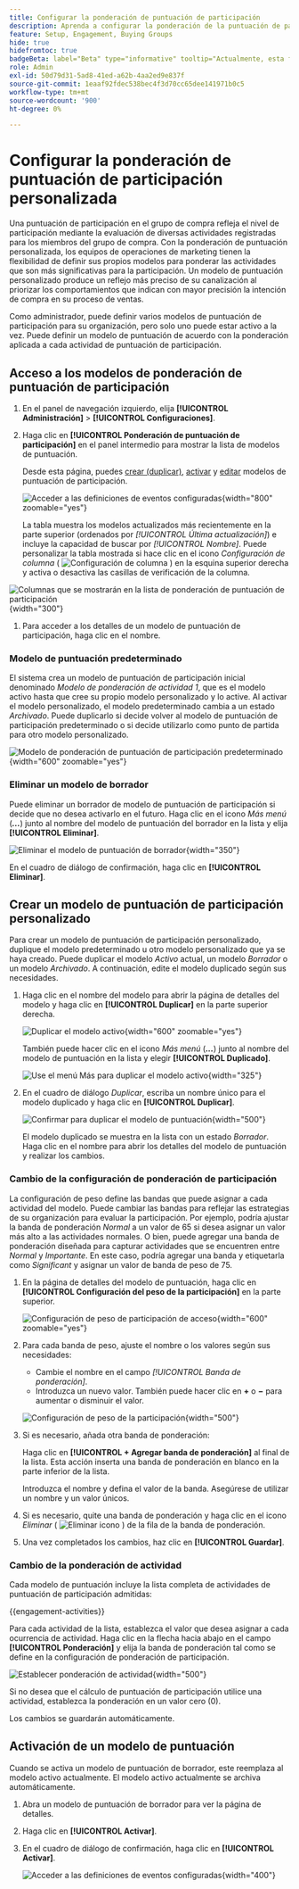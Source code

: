 ```yaml
---
title: Configurar la ponderación de puntuación de participación
description: Aprenda a configurar la ponderación de la puntuación de participación personalizada para reflejar la lógica de puntuación que se ajusta a sus estrategias empresariales.
feature: Setup, Engagement, Buying Groups
hide: true
hidefromtoc: true
badgeBeta: label="Beta" type="informative" tooltip="Actualmente, esta función está en versión beta limitada"
role: Admin
exl-id: 50d79d31-5ad8-41ed-a62b-4aa2ed9e837f
source-git-commit: 1eaaf92fdec538bec4f3d70cc65dee141971b0c5
workflow-type: tm+mt
source-wordcount: '900'
ht-degree: 0%

---
```


# Configurar la ponderación de puntuación de participación personalizada

Una puntuación de participación en el grupo de compra refleja el nivel de participación mediante la evaluación de diversas actividades registradas para los miembros del grupo de compra. Con la ponderación de puntuación personalizada, los equipos de operaciones de marketing tienen la flexibilidad de definir sus propios modelos para ponderar las actividades que son más significativas para la participación. Un modelo de puntuación personalizado produce un reflejo más preciso de su canalización al priorizar los comportamientos que indican con mayor precisión la intención de compra en su proceso de ventas.

Como administrador, puede definir varios modelos de puntuación de participación para su organización, pero solo uno puede estar activo a la vez. Puede definir un modelo de puntuación de acuerdo con la ponderación aplicada a cada actividad de puntuación de participación.

## Acceso a los modelos de ponderación de puntuación de participación

1. En el panel de navegación izquierdo, elija **[!UICONTROL Administración]** > **[!UICONTROL Configuraciones]**.

1. Haga clic en **[!UICONTROL Ponderación de puntuación de participación]** en el panel intermedio para mostrar la lista de modelos de puntuación.

   Desde esta página, puedes [crear (duplicar)](#create-an-engagement-score-model), [activar](#activate-a-score-model) y [editar](#change-the-engagement-weighting-settings) modelos de puntuación de participación.

   ![Acceder a las definiciones de eventos configuradas](./assets/configuration-engagement-scoring-list.png){width="800" zoomable="yes"}

   La tabla muestra los modelos actualizados más recientemente en la parte superior (ordenados por _[!UICONTROL Última actualización]_) e incluye la capacidad de buscar por _[!UICONTROL Nombre]_. Puede personalizar la tabla mostrada si hace clic en el icono _Configuración de columna_ ( ![Configuración de columna](../assets/do-not-localize/icon-column-settings.svg) ) en la esquina superior derecha y activa o desactiva las casillas de verificación de la columna.

![Columnas que se mostrarán en la lista de ponderación de puntuación de participación](./assets/configuration-engagement-scoring-list-columns.png){width="300"}

1. Para acceder a los detalles de un modelo de puntuación de participación, haga clic en el nombre.

### Modelo de puntuación predeterminado

El sistema crea un modelo de puntuación de participación inicial denominado _Modelo de ponderación de actividad 1_, que es el modelo activo hasta que cree su propio modelo personalizado y lo active. Al activar el modelo personalizado, el modelo predeterminado cambia a un estado _Archivado_. Puede duplicarlo si decide volver al modelo de puntuación de participación predeterminado o si decide utilizarlo como punto de partida para otro modelo personalizado.

![Modelo de ponderación de puntuación de participación predeterminado](./assets/configuration-engagement-scoring-model-default.png){width="600" zoomable="yes"}

### Eliminar un modelo de borrador

Puede eliminar un borrador de modelo de puntuación de participación si decide que no desea activarlo en el futuro. Haga clic en el icono _Más menú_ (***...***) junto al nombre del modelo de puntuación del borrador en la lista y elija **[!UICONTROL Eliminar]**.

![Eliminar el modelo de puntuación de borrador](./assets/configuration-engagement-scoring-model-more-delete.png){width="350"}

En el cuadro de diálogo de confirmación, haga clic en **[!UICONTROL Eliminar]**.

## Crear un modelo de puntuación de participación personalizado

Para crear un modelo de puntuación de participación personalizado, duplique el modelo predeterminado u otro modelo personalizado que ya se haya creado. Puede duplicar el modelo _Activo_ actual, un modelo _Borrador_ o un modelo _Archivado_. A continuación, edite el modelo duplicado según sus necesidades.

1. Haga clic en el nombre del modelo para abrir la página de detalles del modelo y haga clic en **[!UICONTROL Duplicar]** en la parte superior derecha.

   ![Duplicar el modelo activo](./assets/configuration-engagement-scoring-model-duplicate.png){width="600" zoomable="yes"}

   También puede hacer clic en el icono _Más menú_ (***...***) junto al nombre del modelo de puntuación en la lista y elegir **[!UICONTROL Duplicado]**.

   ![Use el menú Más para duplicar el modelo activo](./assets/configuration-engagement-scoring-model-more-duplicate.png){width="325"}

1. En el cuadro de diálogo _Duplicar_, escriba un nombre único para el modelo duplicado y haga clic en **[!UICONTROL Duplicar]**.

   ![Confirmar para duplicar el modelo de puntuación](./assets/configuration-engagement-scoring-model-duplicate-dialog.png){width="500"}

   El modelo duplicado se muestra en la lista con un estado _Borrador_. Haga clic en el nombre para abrir los detalles del modelo de puntuación y realizar los cambios.

### Cambio de la configuración de ponderación de participación

La configuración de peso define las bandas que puede asignar a cada actividad del modelo. Puede cambiar las bandas para reflejar las estrategias de su organización para evaluar la participación. Por ejemplo, podría ajustar la banda de ponderación _Normal_ a un valor de 65 si desea asignar un valor más alto a las actividades normales. O bien, puede agregar una banda de ponderación diseñada para capturar actividades que se encuentren entre _Normal_ y _Importante_. En este caso, podría agregar una banda y etiquetarla como _Significant_ y asignar un valor de banda de peso de 75.

1. En la página de detalles del modelo de puntuación, haga clic en **[!UICONTROL Configuración del peso de la participación]** en la parte superior.

   ![Configuración de peso de participación de acceso](./assets/configuration-engagement-scoring-model-weight-settings-button.png){width="600" zoomable="yes"}

1. Para cada banda de peso, ajuste el nombre o los valores según sus necesidades:

   * Cambie el nombre en el campo _[!UICONTROL Banda de ponderación]_.
   * Introduzca un nuevo valor. También puede hacer clic en **&plus;** o **−** para aumentar o disminuir el valor.

   ![Configuración de peso de la participación](./assets/configuration-engagement-scoring-model-weight-settings.png){width="500"}

1. Si es necesario, añada otra banda de ponderación:

   Haga clic en **[!UICONTROL + Agregar banda de ponderación]** al final de la lista. Esta acción inserta una banda de ponderación en blanco en la parte inferior de la lista.

   Introduzca el nombre y defina el valor de la banda. Asegúrese de utilizar un nombre y un valor únicos.

1. Si es necesario, quite una banda de ponderación y haga clic en el icono _Eliminar_ ( ![Eliminar icono](../assets/do-not-localize/icon-delete-outline.svg) ) de la fila de la banda de ponderación.

1. Una vez completados los cambios, haz clic en **[!UICONTROL Guardar]**.

### Cambio de la ponderación de actividad

Cada modelo de puntuación incluye la lista completa de actividades de puntuación de participación admitidas:

{{engagement-activities}}

Para cada actividad de la lista, establezca el valor que desea asignar a cada ocurrencia de actividad. Haga clic en la flecha hacia abajo en el campo **[!UICONTROL Ponderación]** y elija la banda de ponderación tal como se define en la configuración de ponderación de participación.

![Establecer ponderación de actividad](./assets/configuration-engagement-scoring-model-set-activity-weighting.png){width="500"}

Si no desea que el cálculo de puntuación de participación utilice una actividad, establezca la ponderación en un valor cero (0).

Los cambios se guardarán automáticamente.

## Activación de un modelo de puntuación

Cuando se activa un modelo de puntuación de borrador, este reemplaza al modelo activo actualmente. El modelo activo actualmente se archiva automáticamente.

1. Abra un modelo de puntuación de borrador para ver la página de detalles.

1. Haga clic en **[!UICONTROL Activar]**.

1. En el cuadro de diálogo de confirmación, haga clic en **[!UICONTROL Activar]**.

   ![Acceder a las definiciones de eventos configuradas](./assets/configuration-engagement-scoring-activate-dialog.png){width="400"}
